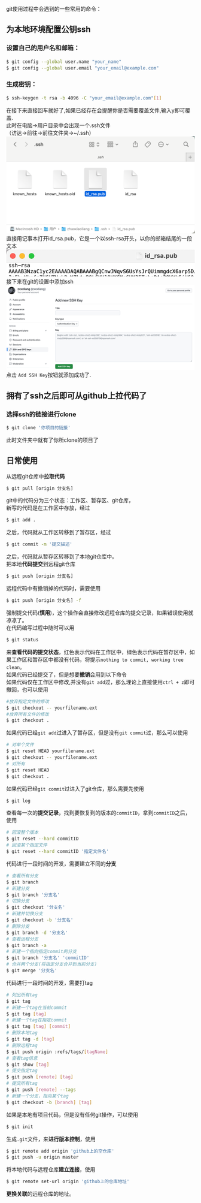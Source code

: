 git使用过程中会遇到的一些常用的命令：
## 为本地环境配置公钥ssh
### 设置自己的用户名和邮箱：
```bash
$ git config --global user.name "your_name"
$ git config --global user.email "your_email@example.com"
```
### 生成密钥：
```bash
$ ssh-keygen -t rsa -b 4096 -C "your_email@example.com"[1]
```
在接下来直接回车就好了,如果已经存在会提醒你是否需要覆盖文件,输入y即可覆盖.<br />此时在电脑->用户目录中会出现一个.ssh文件<br />（访达->前往->前往文件夹->~/.ssh）<br />![image.png](../../images/98fc784733e7e4d4d578a35b0b2b5450.png)<br />直接用记事本打开id_rsa.pub，它是一个以ssh-rsa开头，以你的邮箱结尾的一段文本<br />![image.png](../../images/4aab650cba9028f9fd23993f9d4b71b7.png)<br />接下来在git的设置中添加ssh<br />![image.png](../../images/5191993baa71b88d1a8ffafd91933012.png)<br />点击 `Add SSH Key`按钮就添加成功了.
## 拥有了ssh之后即可从github上拉代码了
### 选择ssh的链接进行clone
```bash
$ git clone '你项目的链接'
```
此时文件夹中就有了你所clone的项目了
## 日常使用
从远程git仓库中**拉取代码**
```bash
$ git pull [origin 分支名]
```
git中的代码分为三个状态：工作区、暂存区、git仓库，<br />新写的代码是在工作区中存放，经过
```bash
$ git add .
```
之后，代码就从工作区转移到了暂存区，经过
```bash
$ git commit -m '提交描述'
```
之后，代码就从暂存区转移到了本地git仓库中。<br />把本地**代码提交**到远程git仓库
```bash
$ git push [origin 分支名]
```
远程代码中有撤销掉的代码时，需要使用
```bash
$ git push [origin 分支名] -f
```
强制提交代码(**慎用**)，这个操作会直接修改远程仓库的提交记录，如果错误使用就凉凉了。<br />在代码编写过程中随时可以用
```bash
$ git status
```
来**查看代码的提交状态**，红色表示代码在工作区中，绿色表示代码在暂存区中，如果工作区和暂存区中都没有代码，将提示`nothing to commit, working tree clean`。<br />如果代码已经提交了，但是想要**撤销**会用到以下命令<br />如果代码仅在工作区中修改,并没有`git add`过，那么理论上直接使用`ctrl + z`即可撤回，也可以使用
```bash
#放弃指定文件的修改
$ git checkout -- yourfilename.ext
#放弃所有文件的修改
$ git checkout .
```
如果代码已经`git add`过进入了暂存区，但是没有`git commit`过，那么可以使用
```bash
# 对单个文件
$ git reset HEAD yourfilename.ext  
$ git checkout -- yourfilename.ext
# 对所有
$ git reset HEAD 
$ git checkout .
```
如果代码已经`git commit`过进入了git仓库，那么需要先使用
```bash
$ git log
```
查看每一次的**提交记录**，找到要恢复到的版本的`commitID`，拿到`commitID`之后，使用
```bash
# 回滚整个版本
$ git reset --hard commitID
# 回滚某个指定文件
$ git reset --hard commitID '指定文件名'
```
代码进行一段时间的开发，需要建立不同的**分支**
```bash
# 查看所有分支
$ git branch
# 新建分支
$ git branch '分支名'
# 切换分支
$ git checkout '分支名'
# 新建并切换分支
$ git checkout -b '分支名'
# 删除分支
$ git branch -d '分支名'
# 查看远程分支
$ git branch -a
# 新建一个指向指定commit的分支
$ git branch '分支名' 'commitID'
# 合并两个分支(将指定分支合并到当前分支)
$ git merge '分支名'
```
代码进行一段时间的开发，需要打tag
```bash
# 列出所有tag
$ git tag
# 新建一个tag在当前commit
$ git tag [tag]
# 新建一个tag在指定commit
$ git tag [tag] [commit]
# 删除本地tag
$ git tag -d [tag]
# 删除远程tag
$ git push origin :refs/tags/[tagName]
# 查看tag信息
$ git show [tag]
# 提交指定tag
$ git push [remote] [tag]
# 提交所有tag
$ git push [remote] --tags
# 新建一个分支，指向某个tag
$ git checkout -b [branch] [tag]
```
如果是本地有项目代码，但是没有任何git操作，可以使用
```bash
$ git init
```
生成`.git`文件，来**进行版本控制**，使用
```bash
$ git remote add origin 'github上的空仓库'
$ git push -u origin master
```
将本地代码与远程仓库**建立连接**，使用
```bash
$ git remote set-url origin 'github上的仓库地址'
```
**更换关联**的远程仓库的地址。
